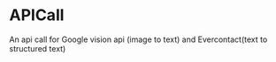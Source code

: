 # APICall
An api call for Google vision api (image to text) and Evercontact(text to structured text)
